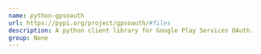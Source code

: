 ```yaml
---
name: python-gpsoauth
url: https://pypi.org/project/gpsoauth/#files
description: A python client library for Google Play Services OAuth.
group: None
---
```

